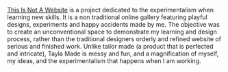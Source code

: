 [This Is Not A Website](https://taylarogic.github.io/GKO/taylamade/) is a project dedicated to the experimentalism when learning new skills. It is a non traditional online gallery featuring playful designs, experiments and happy accidents made by me. The objective was to create an unconventional space to demonstrate my learning and design process, rather than the traditional designers orderly and refined website of serious and finished work. Unlike tailor made (a product that is perfected and intricate), Tayla Made is messy and fun, and a magnification of myself, my ideas, and the experimentalism that happens when I am working. 
